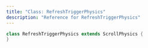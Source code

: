 ```yaml
---
title: "Class: RefreshTriggerPhysics"
description: "Reference for RefreshTriggerPhysics"
---
```


```dart
class RefreshTriggerPhysics extends ScrollPhysics {
}
```

